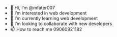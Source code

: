 - 👋 Hi, I’m @mfater007
- 👀 I’m interested in web development
- 🌱 I’m currently learning web development
- 💞️ I’m looking to collaborate with new developers
- 📫 How to reach me 09060921182

<!---
mfater007/mfater007 is a ✨ special ✨ repository because its `README.md` (this file) appears on your GitHub profile.
You can click the Preview link to take a look at your changes.
--->
